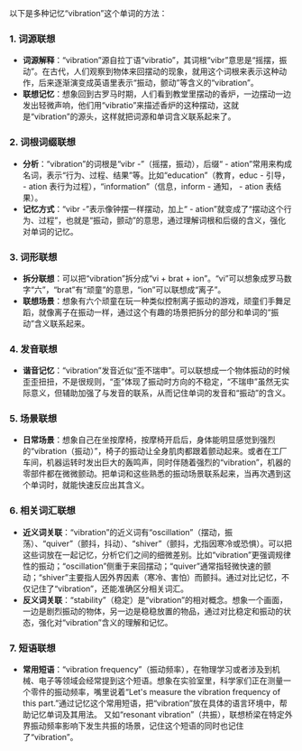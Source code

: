 以下是多种记忆“vibration”这个单词的方法：

### 1. 词源联想
 - **词源解释**：“vibration”源自拉丁语“vibratio”，其词根“vibr”意思是“摇摆，振动”。在古代，人们观察到物体来回摆动的现象，就用这个词根来表示这种动作，后来逐渐演变成英语里表示“振动，颤动”等含义的“vibration”。
 - **联想记忆**：想象回到古罗马时期，人们看到教堂里摆动的香炉，一边摆动一边发出轻微声响，他们用“vibratio”来描述香炉的这种摆动，这就是“vibration”的源头，这样就把词源和单词含义联系起来了。

### 2. 词根词缀联想
 - **分析**：“vibration”的词根是“vibr -”（摇摆，振动），后缀“ - ation”常用来构成名词，表示“行为、过程、结果”等。比如“education”（教育，educ - 引导， - ation 表行为过程），“information”（信息，inform - 通知， - ation 表结果）。
 - **记忆方式**：“vibr -”表示像钟摆一样摆动，加上“ - ation”就变成了“摆动这个行为、过程”，也就是“振动，颤动”的意思，通过理解词根和后缀的含义，强化对单词的记忆。

### 3. 词形联想
 - **拆分联想**：可以把“vibration”拆分成“vi + brat + ion”。“vi”可以想象成罗马数字“六”，“brat”有“顽童”的意思，“ion”可以联想成“离子”。
 - **联想场景**：想象有六个顽童在玩一种类似控制离子振动的游戏，顽童们手舞足蹈，就像离子在振动一样，通过这个有趣的场景把拆分的部分和单词的“振动”含义联系起来。

### 4. 发音联想
 - **谐音记忆**：“vibration”发音近似“歪不瑞申”。可以联想成一个物体振动的时候歪歪扭扭，不是很规则，“歪”体现了振动时方向的不稳定，“不瑞申”虽然无实际意义，但辅助加强了与发音的联系，从而记住单词的发音和“振动”的含义。

### 5. 场景联想
 - **日常场景**：想象自己在坐按摩椅，按摩椅开启后，身体能明显感觉到强烈的“vibration（振动）”，椅子的振动让全身肌肉都跟着颤动起来。或者在工厂车间，机器运转时发出巨大的轰鸣声，同时伴随着强烈的“vibration”，机器的零部件都在微微颤动。把单词和这些熟悉的振动场景联系起来，当再次遇到这个单词时，就能快速反应出其含义。

### 6. 相关词汇联想
 - **近义词关联**：“vibration”的近义词有“oscillation”（摆动，振荡）、“quiver”（颤抖，抖动）、“shiver”（颤抖，尤指因寒冷或恐惧）。可以把这些词放在一起记忆，分析它们之间的细微差别。比如“vibration”更强调规律性的振动；“oscillation”侧重于来回摆动；“quiver”通常指轻微快速的颤动；“shiver”主要指人因外界因素（寒冷、害怕）而颤抖。通过对比记忆，不仅记住了“vibration”，还能准确区分相关词汇。
 - **反义词关联**：“stability”（稳定）是“vibration”的相对概念。想象一个画面，一边是剧烈振动的物体，另一边是稳稳放置的物品，通过对比稳定和振动的状态，强化对“vibration”含义的理解和记忆。

### 7. 短语联想
 - **常用短语**：“vibration frequency”（振动频率），在物理学习或者涉及到机械、电子等领域会经常提到这个短语。想象在实验室里，科学家们正在测量一个零件的振动频率，嘴里说着“Let's measure the vibration frequency of this part.”通过记忆这个常用短语，把“vibration”放在具体的语言环境中，帮助记忆单词及其用法。 又如“resonant vibration”（共振），联想桥梁在特定外界振动频率影响下发生共振的场景，记住这个短语的同时也记住了“vibration”。 